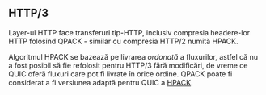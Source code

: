 ## HTTP/3

Layer-ul HTTP face transferuri tip-HTTP, inclusiv compresia headere-lor HTTP 
folosind QPACK - similar cu compresia HTTP/2 numită HPACK.

Algoritmul HPACK se bazează pe livrarea *ordonată* a fluxurilor, astfel că nu a 
fost posibil să fie refolosit pentru HTTP/3 fără modificări, de vreme ce QUIC 
oferă fluxuri care pot fi livrate în orice ordine. QPACK poate fi considerat a 
fi versiunea adaptă pentru QUIC a [HPACK](https://httpwg.org/specs/rfc7541.html).
